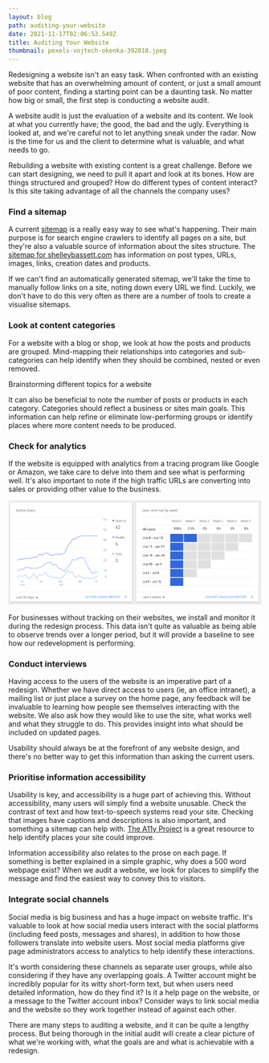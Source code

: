 ```yaml
---
layout: blog
path: auditing-your-website
date: 2021-11-17T02:06:53.549Z
title: Auditing Your Website
thumbnail: pexels-vojtech-okenka-392018.jpeg
---
```

Redesigning a website isn't an easy task. When confronted with an existing website that has an overwhelming amount of content, or just a small amount of poor content, finding a starting point can be a daunting task. No matter how big or small, the first step is conducting a website audit.

A website audit is just the evaluation of a website and its content. We look at what you currently have; the good, the bad and the ugly. Everything is looked at, and we're careful not to let anything sneak under the radar. Now is the time for us and the client to determine what is valuable, and what needs to go.

Rebuilding a website with existing content is a great challenge. Before we can start designing, we need to pull it apart and look at its bones. How are things structured and grouped? How do different types of content interact? Is this site taking advantage of all the channels the company uses?

### Find a sitemap

A current [sitemap](https://www.sitemaps.org/index.html) is a really easy way to see what's happening. Their main purpose is for search engine crawlers to identify all pages on a site, but they're also a valuable source of information about the sites structure. The [sitemap for shelleybassett.com](https://www.shelleybassett.com/sitemap_index.xml) has information on post types, URLs, images, links, creation dates and products.

If we can't find an automatically generated sitemap, we'll take the time to manually follow links on a site, noting down every URL we find. Luckily, we don't have to do this very often as there are a number of tools to create a visualise sitemaps.

### Look at content categories

For a website with a blog or shop, we look at how the posts and products are grouped. Mind-mapping their relationships into categories and sub-categories can help identify when they should be combined, nested or even removed.

Brainstorming different topics for a website

It can also be beneficial to note the number of posts or products in each category. Categories should reflect a business or sites main goals. This information can help refine or eliminate low-performing groups or identify places where more content needs to be produced.

### Check for analytics

If the website is equipped with analytics from a tracing program like Google or Amazon, we take care to delve into them and see what is performing well. It's also important to note if the high traffic URLs are converting into sales or providing other value to the business.

![Sample Google Analytics Graphs](screen-shot-2017-07-17-at-8.58.36-am.png "Sample Google Analytics Graphs")

For businesses without tracking on their websites, we install and monitor it during the redesign process. This data isn't quite as valuable as being able to observe trends over a longer period, but it will provide a baseline to see how our redevelopment is performing.

### Conduct interviews

Having access to the users of the website is an imperative part of a redesign. Whether we have direct access to users (ie, an office intranet), a mailing list or just place a survey on the home page, any feedback will be invaluable to learning how people see themselves interacting with the website. We also ask how they would like to use the site, what works well and what they struggle to do. This provides insight into what should be included on updated pages.

Usability should always be at the forefront of any website design, and there's no better way to get this information than asking the current users.

### Prioritise information accessibility

Usability is key, and accessibility is a huge part of achieving this. Without accessibility, many users will simply find a website unusable. Check the contrast of text and how text-to-speech systems read your site. Checking that images have captions and descriptions is also important, and something a sitemap can help with. [The A11y Project](https://a11yproject.com/) is a great resource to help identify places your site could improve.

Information accessibility also relates to the prose on each page. If something is better explained in a simple graphic, why does a 500 word webpage exist? When we audit a website, we look for places to simplify the message and find the easiest way to convey this to visitors.

### Integrate social channels

Social media is big business and has a huge impact on website traffic. It's valuable to look at how social media users interact with the social platforms (including feed posts, messages and shares), in addition to how those followers translate into website users. Most social media platforms give page administrators access to analytics to help identify these interactions.

It's worth considering these channels as separate user groups, while also considering if they have any overlapping goals. A Twitter account might be incredibly popular for its witty short-form text, but when users need detailed information, how do they find it? Is it a help page on the website, or a message to the Twitter account inbox? Consider ways to link social media and the website so they work together instead of against each other.

There are many steps to auditing a website, and it can be quite a lengthy process. But being thorough in the initial audit will create a clear picture of what we're working with, what the goals are and what is achievable with a redesign.